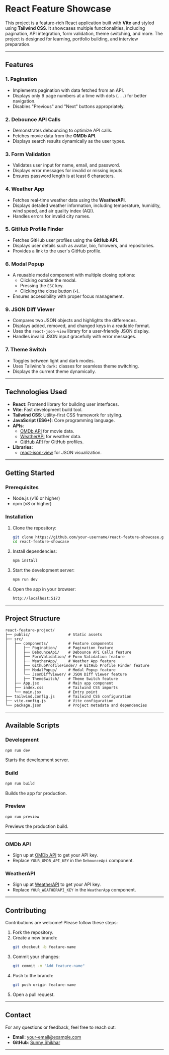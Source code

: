# **React Feature Showcase**

This project is a feature-rich React application built with **Vite** and styled using **Tailwind CSS**. It showcases multiple functionalities, including pagination, API integration, form validation, theme switching, and more. The project is designed for learning, portfolio building, and interview preparation.

---

## **Features**

### 1. **Pagination**
- Implements pagination with data fetched from an API.
- Displays only 9 page numbers at a time with dots (`...`) for better navigation.
- Disables "Previous" and "Next" buttons appropriately.

### 2. **Debounce API Calls**
- Demonstrates debouncing to optimize API calls.
- Fetches movie data from the **OMDb API**.
- Displays search results dynamically as the user types.

### 3. **Form Validation**
- Validates user input for name, email, and password.
- Displays error messages for invalid or missing inputs.
- Ensures password length is at least 6 characters.

### 4. **Weather App**
- Fetches real-time weather data using the **WeatherAPI**.
- Displays detailed weather information, including temperature, humidity, wind speed, and air quality index (AQI).
- Handles errors for invalid city names.

### 5. **GitHub Profile Finder**
- Fetches GitHub user profiles using the **GitHub API**.
- Displays user details such as avatar, bio, followers, and repositories.
- Provides a link to the user's GitHub profile.

### 6. **Modal Popup**
- A reusable modal component with multiple closing options:
  - Clicking outside the modal.
  - Pressing the `ESC` key.
  - Clicking the close button (`×`).
- Ensures accessibility with proper focus management.

### 9. **JSON Diff Viewer**
- Compares two JSON objects and highlights the differences.
- Displays added, removed, and changed keys in a readable format.
- Uses the `react-json-view` library for a user-friendly JSON display.
- Handles invalid JSON input gracefully with error messages.

### 7. **Theme Switch**
- Toggles between light and dark modes.
- Uses Tailwind's `dark:` classes for seamless theme switching.
- Displays the current theme dynamically.

---

## **Technologies Used**

- **React**: Frontend library for building user interfaces.
- **Vite**: Fast development build tool.
- **Tailwind CSS**: Utility-first CSS framework for styling.
- **JavaScript (ES6+)**: Core programming language.
- **APIs**:
  - [OMDb API](https://www.omdbapi.com/) for movie data.
  - [WeatherAPI](https://www.weatherapi.com/) for weather data.
  - [GitHub API](https://docs.github.com/en/rest) for GitHub profiles.
- **Libraries**:
  - [react-json-view](https://github.com/mac-s-g/react-json-view) for JSON visualization.

---

## **Getting Started**

### **Prerequisites**
- Node.js (v16 or higher)
- npm (v8 or higher)

### **Installation**
1. Clone the repository:
   ```bash
   git clone https://github.com/your-username/react-feature-showcase.git
   cd react-feature-showcase
   ```

2. Install dependencies:
   ```bash
   npm install
   ```

3. Start the development server:
   ```bash
   npm run dev
   ```

4. Open the app in your browser:
   ```
   http://localhost:5173
   ```

---

## **Project Structure**

```
react-feature-project/
├── public/                 # Static assets
├── src/
│   ├── components/         # Feature components
│   │   ├── Pagination/     # Pagination feature
│   │   ├── DebounceApi/    # Debounce API Calls feature
│   │   ├── FormValidation/ # Form Validation feature
│   │   ├── WeatherApp/     # Weather App feature
│   │   ├── GithubProfileFinder/ # GitHub Profile Finder feature
│   │   ├── ModalPopup/     # Modal Popup feature
│   │   └── JsonDiffViewer/ # JSON Diff Viewer feature
│   │   ├── ThemeSwitch/    # Theme Switch feature
│   ├── App.jsx             # Main app component
│   ├── index.css           # Tailwind CSS imports
│   └── main.jsx            # Entry point
├── tailwind.config.js      # Tailwind CSS configuration
├── vite.config.js          # Vite configuration
└── package.json            # Project metadata and dependencies
```

---

## **Available Scripts**

### **Development**
```bash
npm run dev
```
Starts the development server.

### **Build**
```bash
npm run build
```
Builds the app for production.

### **Preview**
```bash
npm run preview
```
Previews the production build.

---


### **OMDb API**
- Sign up at [OMDb API](https://www.omdbapi.com/) to get your API key.
- Replace `YOUR_OMDB_API_KEY` in the `DebounceApi` component.

### **WeatherAPI**
- Sign up at [WeatherAPI](https://www.weatherapi.com/) to get your API key.
- Replace `YOUR_WEATHERAPI_KEY` in the `WeatherApp` component.

---

## **Contributing**

Contributions are welcome! Please follow these steps:
1. Fork the repository.
2. Create a new branch:
   ```bash
   git checkout -b feature-name
   ```
3. Commit your changes:
   ```bash
   git commit -m "Add feature-name"
   ```
4. Push to the branch:
   ```bash
   git push origin feature-name
   ```
5. Open a pull request.

---

## **Contact**

For any questions or feedback, feel free to reach out:
- **Email**: your-email@example.com
- **GitHub**: [Sunny Shikhar](https://github.com/sunnyshikhar0)

---